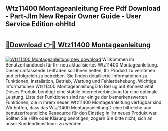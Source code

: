 ## Wtz11400 Montageanleitung Free Pdf Download - Part-Jlm New Repair Owner Guide - User Service Edition ohHtd

# <h2><a href="http://df8y7w.blite.top/?on=Wtz11400+Montageanleitung">🔗Download 👉🔴 Wtz11400 Montageanleitung</a></h2>

[![Wtz11400 Montageanleitung new download](https://i.imgur.com/lujVjoI.png)](http://df8y7w.blite.top/?on=Wtz11400+Montageanleitung)
Willkommen im Benutzerhandbuch für Ihr neu aktualisiertes Wtz11400 Montageanleitung. Dieser umfassende Leitfaden soll Ihnen helfen, Ihr Produkt zu verstehen und erfolgreich zu betreiben. Sie finden detaillierte Informationen zu Funktionen, Installation, Betrieb, Wartung und Fehlerbehebung. Wichtige Informationen Wtz11400 MontageanleitungD In Bezug auf Konnektivität Dieses Produkt benötigt eine stabile Internetverbindung für eine optimale Leistung. Liste der Funktionen sind nur einige der bemerkenswerten Funktionen, die in Ihrem neuen Wtz11400 Montageanleitung verfügbar sind. Wir hoffen, dass das Wtz11400 MontageanleitungD eine hilfreiche und benutzerfreundliche Ressource für den Einstieg in Ihr neues Produkt war. Sollten Sie Hilfe oder Klärung benötigen, zögern Sie bitte nicht, sich an unser Kundendienstteam zu wenden.

